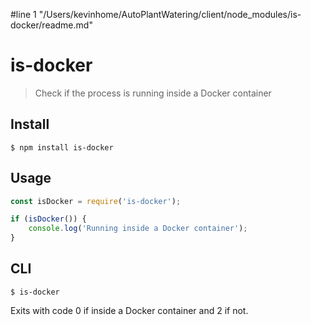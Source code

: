 #line 1 "/Users/kevinhome/AutoPlantWatering/client/node_modules/is-docker/readme.md"
# is-docker

> Check if the process is running inside a Docker container

## Install

```
$ npm install is-docker
```

## Usage

```js
const isDocker = require('is-docker');

if (isDocker()) {
	console.log('Running inside a Docker container');
}
```

## CLI

```
$ is-docker
```

Exits with code 0 if inside a Docker container and 2 if not.

